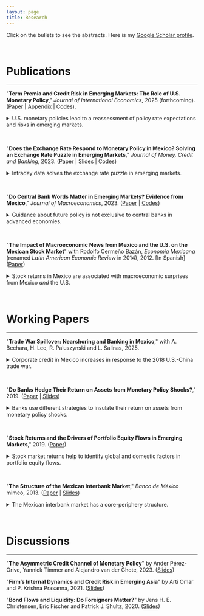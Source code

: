 ```yaml
---
layout: page
title: Research
---
```


Click on the bullets to see the abstracts. Here is my [Google Scholar profile](https://scholar.google.com/citations?user=psWsSL0AAAAJ&hl=en "Google Scholar - Pavel Solís").

&nbsp;

# Publications

---

"**Term Premia and Credit Risk in Emerging Markets: The Role of U.S. Monetary Policy**," *Journal of International Economics*, 2025 (forthcoming). ([Paper](https://www.sciencedirect.com/science/article/abs/pii/S0022199625000017) &#124; [Appendix](/files/research/EMyieldsApdx.pdf) &#124; [Codes](https://github.com/pavelsolis/EMyields)). 
<!---
 &#124; [Codes](https://github.com/pavelsolis/Ch_Synthetic)
(http://www.econ2.jhu.edu/jobmarket/2020/SolisMP/JobPaper/JobPaperSolisMP.pdf)
-->

<details>
  
  <summary> U.S. monetary policies lead to a reassessment of policy rate expectations and risks in emerging markets. </summary>

&nbsp;

  <b><i>Abstract:</i></b> This paper studies how U.S. monetary policy transmits to the sovereign yields of emerging markets without ignoring credit risk. To quantify the effects, I first identify different types of surprises in U.S. monetary policy using intraday data, and then propose a novel (three-part) decomposition of emerging market yields that accounts for credit risk. I find that surprises in U.S. monetary policy lead to a reassessment of policy rate expectations and a repricing of interest rate and credit risks in emerging markets. Specifically, investors expect monetary authorities in emerging markets to follow the monetary stance of the U.S. central bank rather than counteract it, unconventional U.S. monetary policies transmit to the term premia in emerging markets similarly to the U.S. term premium, and the sovereign credit risk in emerging markets responds to changes in U.S. monetary policy.

&nbsp;
</details>

&nbsp;

"**Does the Exchange Rate Respond to Monetary Policy in Mexico? Solving an Exchange Rate Puzzle in Emerging Markets**," *Journal of Money, Credit and Banking*, 2023. ([Paper](https://doi.org/10.1111/jmcb.13032) &#124; [Slides](/files/research/FXpuzzleSlides.pdf) &#124; [Codes](https://github.com/pavelsolis/FXpuzzle))

<!--[Paper](/files/research/FXpuzzle.pdf) &#124;  &#124; [Codes](https://github.com/pavelsolis/FXpuzzle)(http://www.econ2.jhu.edu/jobmarket/2020/SolisMP/OtherThesisPapers/FXpuzzleSolisMP.pdf)-->

<details>
  <summary> Intraday data solves the exchange rate puzzle in emerging markets. </summary>

&nbsp;

  <b><i>Abstract:</i></b> This paper argues that the null or weak response of emerging market currencies to domestic monetary policy documented in the literature is the result of wide event windows. An event study with intraday data for Mexico shows that an unanticipated tightening appreciates the currency and flattens the yield curve, consistent with the evidence for advanced economies. With daily event windows, however, only the yield curve responds to monetary policy. Noise in daily exchange rate returns explains the lack of response of the currency. Such noise gives rise to a bias that declines after controlling for potential omitted variables.

&nbsp;
</details>

&nbsp;

"**Do Central Bank Words Matter in Emerging Markets? Evidence from Mexico**," *Journal of Macroeconomics*, 2023. ([Paper](https://doi.org/10.1016/j.jmacro.2023.103570) &#124; [Codes](https://github.com/pavelsolis/EMwords)) 
<!-- (/files/research/EMwords.pdf) &#124; [Slides](/files/research/EMwordsSlides.pdf) (http://www.econ2.jhu.edu/jobmarket/2020/SolisMP/OtherThesisPapers/MXmpSolisMP.pdf)-->

<details>
  
  <summary> Guidance about future policy is not exclusive to central banks in advanced economies. </summary>
<!-- 
Emerging market central banks can manage expectations about future policy via statements
Asset prices and portfolio flows respond to monetary policy actions <i>and</i> statements. 
-->
	
&nbsp;

  <b><i>Abstract:</i></b> This paper analyzes the price and quantity effects of monetary policy statements in an emerging market economy. Surprises in monetary policy are identified using intraday data on asset prices around monetary policy announcements in Mexico. I find that asset prices and the portfolio flows of domestic and foreign investors respond strongly and persistently to both news about the policy rate and guidance about its future path communicated via statements. The ability to manage expectations about future policy via statements is thus not exclusive to central banks in advanced economies and does not require the zero lower bound to be binding.

&nbsp;
</details>

&nbsp;

"**The Impact of Macroeconomic News from Mexico and the U.S. on the Mexican Stock Market**" with Rodolfo Cermeño Bazán, *Economía Mexicana* (renamed *Latin American Economic Review* in 2014), 2012. [In Spanish] ([Paper](http://www.economiamexicana.cide.edu/num_anteriores/XXI-1/02_EM_Impacto%20de%20sorpresas(35-67).pdf)) <!-- Abstract , 35-67 -->

<details>
  <summary> Stock returns in Mexico are associated with macroeconomic surprises from Mexico <i>and</i> the U.S. </summary>

&nbsp;

  <b><i>Abstract:</i></b> This paper studies the relationship between the arrival of macroeconomic news and the Mexican stock market. We use GARCH models to examine the reaction of daily excess returns of stock prices to surprises in Mexican and U.S. macroeconomic releases from 2003 to 2008. We find that the dynamics of daily returns in the Mexican stock market are linked to the arrival of new information on macroeconomic fundamentals from both Mexico and the U.S.

&nbsp;
</details>

<!--
<img align="middle" width="300" height="150" src="/files/research/VolMacroNewsFigA.png" alt="Volatility and U.S. Macroeconomic News">
-->

&nbsp;

# Working Papers

---

"**Trade War Spillover: Nearshoring and Banking in Mexico**," with A. Bechara, H. Lee, R. Paluszynski and L. Salinas, 2025.

<details>

  <summary> Corporate credit in Mexico increases in response to the 2018 U.S.-China trade war. </summary>

&nbsp;

  <b><i>Abstract:</i></b> Forthcoming.

&nbsp;
</details>

&nbsp;

"**Do Banks Hedge Their Return on Assets from Monetary Policy Shocks?**," 2019. ([Paper](/files/research/MXroa.pdf) &#124; [Slides](/files/research/MXroaSlides.pdf))

<details>
  
  <summary> Banks use different strategies to insulate their return on assets from monetary policy shocks. </summary>

&nbsp;

  <b><i>Abstract:</i></b> Using bank-level data from Mexico, this paper shows that banks insulate their return on assets (ROA) from monetary policy changes using different strategies. The ROA components of some banks are insensitive to changes in monetary policy, especially their net interest margin (NIM) since they match their interest income and expenses. Meanwhile, other banks offset changes in their NIM with other ROA components. The strategy implemented depends on the charter (domestic or foreign) and business model. For example, the largest banks do not match their interest income and expenses. Subsidiaries of foreign banks, however, are closer to matching than domestic banks.

&nbsp;
</details>

&nbsp;


"**Stock Returns and the Drivers of Portfolio Equity Flows in Emerging Markets**," 2019. ([Paper](/files/research/EMReturnsFlows.pdf))

<details>
  <summary> Stock market returns help to identify global and domestic factors in portfolio equity flows. </summary>

&nbsp;

  <b><i>Abstract:</i></b> This paper uses stock market returns to identify common (global) and idiosyncratic (domestic) factors in the portfolio equity inflows of emerging markets. The analysis covers 16 emerging markets from 1999 to 2015. A portfolio allocation model guides the identification strategy in vector autoregression models. The evidence is consistent with the predictions of the model. I find that global shocks mainly drive portfolio equity inflows, whereas global and domestic shocks drive stock market returns.

&nbsp;
</details>

<!--
<img align="left" width="300" height="150" src="/files/research/RetFlwFigA.png" alt="Decomposition of Inflows">
<img align="rigt" width="300" height="150" src="/files/research/RetFlwFigB.png" alt="Decomposition of Total Returns">
-->

<!--
<hr style="width:20%">
hr {
width: 50%;
margin-left: auto;
margin-right: auto;
}
-->

&nbsp;

"**The Structure of the Mexican Interbank Market**," *Banco de México* mimeo, 2013. ([Paper](/files/research/MXTiering.pdf) &#124; [Slides](/files/research/MXTieringSlides.pdf))

<details>
  <summary> The Mexican interbank market has a core-periphery structure. </summary>

&nbsp;

  <b><i>Abstract:</i></b> This paper provides evidence that the Mexican interbank market is tiered. I fit the core-periphery model developed by Craig and von Peter (2010) to 157 daily networks (from January 3 to August 15, 2011) of bilateral exposures (aggregated and disaggregated) between 41 commercial banks and 6 development banks. The main findings are (i) the core-periphery model provides a better fit to the Mexican interbank market than random networks, that is there are money center banks that intermediate with the rest of the banks in the market, (ii) the size and the composition of this group of banks is remarkably stable over time for aggregated (and some disaggregated) networks, (iii) the relations (borrowing and lending) between banks in the core and the periphery are asymmetric. The results are robust and significant.

&nbsp;
</details>

<!--
<img align="left" width="300" height="150" src="/files/research/TieringFigA.png" alt="Links within and between tiers">
<img align="rigt" width="300" height="150" src="/files/research/TieringFigB.png" alt="Core-periphery network">
-->

&nbsp;

# Discussions

---

"**The Asymmetric Credit Channel of Monetary Policy**" by Ander Pérez-Orive, Yannick Timmer and Alejandro van der Ghote, 2023. ([Slides](/files/research/Discussion_Asymmetric.pdf))

"**Firm’s Internal Dynamics and Credit Risk in Emerging Asia**" by Arti Omar and P. Krishna Prasanna, 2021. ([Slides](/files/research/Discussion_FirmsCRAsia.pdf))

"**Bond Flows and Liquidity: Do Foreigners Matter?**" by Jens H. E. Christensen, Eric Fischer and Patrick J. Shultz, 2020. ([Slides](/files/research/Discussion_LiqForeigners.pdf))

&nbsp; 
